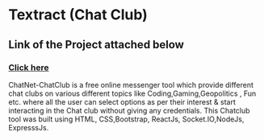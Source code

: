 # Textract (Chat Club)

## Link of the Project attached below
### <a  href="https://chatnet-chatclub.netlify.app/">Click here</a>

ChatNet-ChatClub is a free online messenger tool which provide different chat clubs on various different topics like Coding,Gaming,Geopolitics , Fun etc. where all the user can select options as per their interest & start interacting in the Chat club without giving any  credentials. This Chatclub tool was built using HTML, CSS,Bootstrap, ReactJs, Socket.IO,NodeJs, ExpresssJs.
